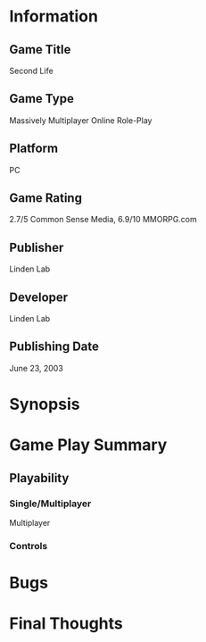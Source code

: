 # Information
## Game Title
Second Life
## Game Type
Massively Multiplayer Online Role-Play
## Platform
PC
## Game Rating
2.7/5 Common Sense Media, 6.9/10 MMORPG.com
## Publisher
Linden Lab
## Developer
Linden Lab
## Publishing Date
June 23, 2003
# Synopsis

# Game Play Summary

## Playability

### Single/Multiplayer
Multiplayer
### Controls

# Bugs

# Final Thoughts
